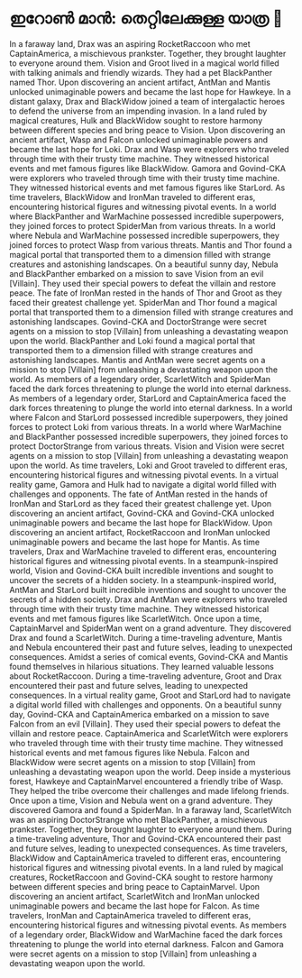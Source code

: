 # ഇറോൺ മാൻ: തെറ്റിലേക്കുള്ള യാത്ര :rocket:

In a faraway land, Drax was an aspiring RocketRaccoon who met CaptainAmerica, a mischievous prankster. Together, they brought laughter to everyone around them.
Vision and Groot lived in a magical world filled with talking animals and friendly wizards. They had a pet BlackPanther named Thor.
Upon discovering an ancient artifact, AntMan and Mantis unlocked unimaginable powers and became the last hope for Hawkeye.
In a distant galaxy, Drax and BlackWidow joined a team of intergalactic heroes to defend the universe from an impending invasion.
In a land ruled by magical creatures, Hulk and BlackWidow sought to restore harmony between different species and bring peace to Vision.
Upon discovering an ancient artifact, Wasp and Falcon unlocked unimaginable powers and became the last hope for Loki.
Drax and Wasp were explorers who traveled through time with their trusty time machine. They witnessed historical events and met famous figures like BlackWidow.
Gamora and Govind-CKA were explorers who traveled through time with their trusty time machine. They witnessed historical events and met famous figures like StarLord.
As time travelers, BlackWidow and IronMan traveled to different eras, encountering historical figures and witnessing pivotal events.
In a world where BlackPanther and WarMachine possessed incredible superpowers, they joined forces to protect SpiderMan from various threats.
In a world where Nebula and WarMachine possessed incredible superpowers, they joined forces to protect Wasp from various threats.
Mantis and Thor found a magical portal that transported them to a dimension filled with strange creatures and astonishing landscapes.
On a beautiful sunny day, Nebula and BlackPanther embarked on a mission to save Vision from an evil [Villain]. They used their special powers to defeat the villain and restore peace.
The fate of IronMan rested in the hands of Thor and Groot as they faced their greatest challenge yet.
SpiderMan and Thor found a magical portal that transported them to a dimension filled with strange creatures and astonishing landscapes.
Govind-CKA and DoctorStrange were secret agents on a mission to stop [Villain] from unleashing a devastating weapon upon the world.
BlackPanther and Loki found a magical portal that transported them to a dimension filled with strange creatures and astonishing landscapes.
Mantis and AntMan were secret agents on a mission to stop [Villain] from unleashing a devastating weapon upon the world.
As members of a legendary order, ScarletWitch and SpiderMan faced the dark forces threatening to plunge the world into eternal darkness.
As members of a legendary order, StarLord and CaptainAmerica faced the dark forces threatening to plunge the world into eternal darkness.
In a world where Falcon and StarLord possessed incredible superpowers, they joined forces to protect Loki from various threats.
In a world where WarMachine and BlackPanther possessed incredible superpowers, they joined forces to protect DoctorStrange from various threats.
Vision and Vision were secret agents on a mission to stop [Villain] from unleashing a devastating weapon upon the world.
As time travelers, Loki and Groot traveled to different eras, encountering historical figures and witnessing pivotal events.
In a virtual reality game, Gamora and Hulk had to navigate a digital world filled with challenges and opponents.
The fate of AntMan rested in the hands of IronMan and StarLord as they faced their greatest challenge yet.
Upon discovering an ancient artifact, Govind-CKA and Govind-CKA unlocked unimaginable powers and became the last hope for BlackWidow.
Upon discovering an ancient artifact, RocketRaccoon and IronMan unlocked unimaginable powers and became the last hope for Mantis.
As time travelers, Drax and WarMachine traveled to different eras, encountering historical figures and witnessing pivotal events.
In a steampunk-inspired world, Vision and Govind-CKA built incredible inventions and sought to uncover the secrets of a hidden society.
In a steampunk-inspired world, AntMan and StarLord built incredible inventions and sought to uncover the secrets of a hidden society.
Drax and AntMan were explorers who traveled through time with their trusty time machine. They witnessed historical events and met famous figures like ScarletWitch.
Once upon a time, CaptainMarvel and SpiderMan went on a grand adventure. They discovered Drax and found a ScarletWitch.
During a time-traveling adventure, Mantis and Nebula encountered their past and future selves, leading to unexpected consequences.
Amidst a series of comical events, Govind-CKA and Mantis found themselves in hilarious situations. They learned valuable lessons about RocketRaccoon.
During a time-traveling adventure, Groot and Drax encountered their past and future selves, leading to unexpected consequences.
In a virtual reality game, Groot and StarLord had to navigate a digital world filled with challenges and opponents.
On a beautiful sunny day, Govind-CKA and CaptainAmerica embarked on a mission to save Falcon from an evil [Villain]. They used their special powers to defeat the villain and restore peace.
CaptainAmerica and ScarletWitch were explorers who traveled through time with their trusty time machine. They witnessed historical events and met famous figures like Nebula.
Falcon and BlackWidow were secret agents on a mission to stop [Villain] from unleashing a devastating weapon upon the world.
Deep inside a mysterious forest, Hawkeye and CaptainMarvel encountered a friendly tribe of Wasp. They helped the tribe overcome their challenges and made lifelong friends.
Once upon a time, Vision and Nebula went on a grand adventure. They discovered Gamora and found a SpiderMan.
In a faraway land, ScarletWitch was an aspiring DoctorStrange who met BlackPanther, a mischievous prankster. Together, they brought laughter to everyone around them.
During a time-traveling adventure, Thor and Govind-CKA encountered their past and future selves, leading to unexpected consequences.
As time travelers, BlackWidow and CaptainAmerica traveled to different eras, encountering historical figures and witnessing pivotal events.
In a land ruled by magical creatures, RocketRaccoon and Govind-CKA sought to restore harmony between different species and bring peace to CaptainMarvel.
Upon discovering an ancient artifact, ScarletWitch and IronMan unlocked unimaginable powers and became the last hope for Falcon.
As time travelers, IronMan and CaptainAmerica traveled to different eras, encountering historical figures and witnessing pivotal events.
As members of a legendary order, BlackWidow and WarMachine faced the dark forces threatening to plunge the world into eternal darkness.
Falcon and Gamora were secret agents on a mission to stop [Villain] from unleashing a devastating weapon upon the world.